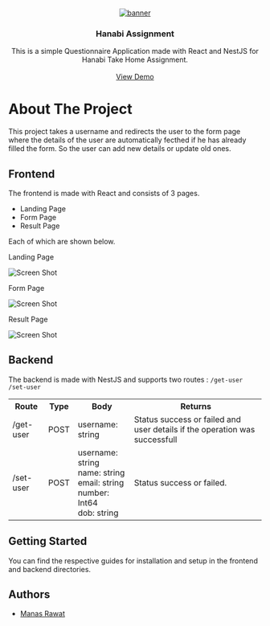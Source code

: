 <br/>
<p align="center">
  <a href="https://github.com/importlogic/hanabi-assignment">
    <img src="https://github.com/importlogic/hanabi-assignment/assets/71769231/f2710d90-91ae-4fe1-a417-584eb23972f4" alt="banner">
  </a>

  <h3 align="center">Hanabi Assignment</h3>

  <p align="center">
    This is a simple Questionnaire Application made with React and NestJS for Hanabi Take Home Assignment.
    <br/>
    <br/>
    <a href="https://hanabi-assignment.pages.dev/">View Demo</a>
  </p>
</p>

# About The Project

This project takes a username and redirects the user to the form page where the details of the user are automatically fecthed if he has already filled the form. So the user can add new details or update old ones.

## Frontend

The frontend is made with React and consists of 3 pages.<br>

-   Landing Page
-   Form Page
-   Result Page

Each of which are shown below.

Landing Page

![Screen Shot](https://github.com/importlogic/hanabi-assignment/assets/71769231/ff3cf6d9-a881-4746-be07-b00a19a600bb)

Form Page

![Screen Shot](https://github.com/importlogic/hanabi-assignment/assets/71769231/be165a09-bd8f-4f77-920a-5c1c6c281750)

Result Page

![Screen Shot](https://github.com/importlogic/hanabi-assignment/assets/71769231/89b02c81-5e0f-4948-9657-c0c943bf9bea)

## Backend

The backend is made with NestJS and supports two routes : `/get-user` `/set-user`

<table>
    <tr>
        <th>
            Route
        </th>
        <th>
            Type
        </th>
        <th>
            Body
        </th>
        <th>
            Returns
        </th>
    </tr>
    <tr>
        <td>
            /get-user
        </td>
        <td>
            POST
        </td>
        <td>
            username: string
        </td>
        <td>
            Status success or failed and user details if the operation was successfull
        </td>
    </tr>
    <tr>
        <td>
            /set-user
        </td>
        <td>
            POST
        </td>
        <td>
            username: string <br>
            name: string <br>
            email: string <br>
            number: Int64 <br>
            dob: string <br>
        </td>
        <td>
            Status success or failed.
        </td>
    </tr>
    
</table>

## Getting Started

You can find the respective guides for installation and setup in the frontend and backend directories.

## Authors

-   [Manas Rawat](https://github.com/importlogic)